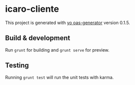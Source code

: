# icaro-cliente

This project is generated with [yo oas-generator](https://github.com/fabianLeon/oas)
version 0.1.5.

## Build & development

Run `grunt` for building and `grunt serve` for preview.

## Testing

Running `grunt test` will run the unit tests with karma.
